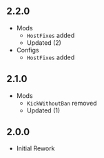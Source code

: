 ## 2.2.0
- Mods
  - `HostFixes` added
  - Updated (2)
- Configs
  - `HostFixes` added

## 2.1.0
- Mods
  - `KickWithoutBan` removed
  - Updated (1)

## 2.0.0
- Initial Rework